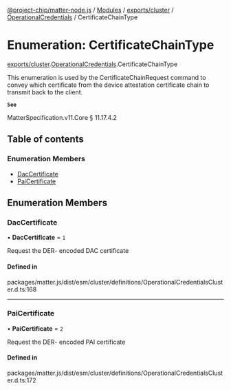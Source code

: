 [@project-chip/matter-node.js](../README.md) / [Modules](../modules.md) / [exports/cluster](../modules/exports_cluster.md) / [OperationalCredentials](../modules/exports_cluster.OperationalCredentials.md) / CertificateChainType

# Enumeration: CertificateChainType

[exports/cluster](../modules/exports_cluster.md).[OperationalCredentials](../modules/exports_cluster.OperationalCredentials.md).CertificateChainType

This enumeration is used by the CertificateChainRequest command to convey which certificate from the device
attestation certificate chain to transmit back to the client.

**`See`**

MatterSpecification.v11.Core § 11.17.4.2

## Table of contents

### Enumeration Members

- [DacCertificate](exports_cluster.OperationalCredentials.CertificateChainType.md#daccertificate)
- [PaiCertificate](exports_cluster.OperationalCredentials.CertificateChainType.md#paicertificate)

## Enumeration Members

### DacCertificate

• **DacCertificate** = ``1``

Request the DER- encoded DAC certificate

#### Defined in

packages/matter.js/dist/esm/cluster/definitions/OperationalCredentialsCluster.d.ts:168

___

### PaiCertificate

• **PaiCertificate** = ``2``

Request the DER- encoded PAI certificate

#### Defined in

packages/matter.js/dist/esm/cluster/definitions/OperationalCredentialsCluster.d.ts:172
